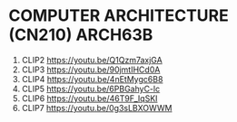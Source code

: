 # COMPUTER ARCHITECTURE (CN210) ARCH63B
1. CLIP2 https://youtu.be/Q1Qzm7axjGA
2. CLIP3 https://youtu.be/90jmtIHCd0A
3. CLIP4 https://youtu.be/4nEtMygc6B8
4. CLIP5 https://youtu.be/6PBGahyC-lc
5. CLIP6 https://youtu.be/46T9F_IqSKI
6. CLIP7 https://youtu.be/0g3sLBXOWWM
